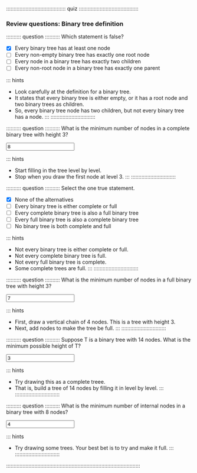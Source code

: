 
:::::::::::::::::::::::::::::::::::::::: quiz ::::::::::::::::::::::::::::::::::::::::
### Review questions: Binary tree definition


:::::::::: question ::::::::::
Which statement is false?

- [x] Every binary tree has at least one node
- [ ] Every non-empty binary tree has exactly one root node
- [ ] Every node in a binary tree has exactly two children
- [ ] Every non-root node in a binary tree has exactly one parent

::: hints
- Look carefully at the definition for a binary tree.
- It states that every binary tree is either empty, or it has
a root node and two binary trees as children.
- So, every binary tree node has two children, but not every
binary tree has a node.
:::
::::::::::::::::::::::::::::::



:::::::::: question ::::::::::
What is the minimum number of nodes in a
complete binary tree with height 3?

<input type="text" value="8"/>

::: hints
- Start filling in the tree level by level.
- Stop when you draw the first node at level 3.
:::
::::::::::::::::::::::::::::::



:::::::::: question ::::::::::
Select the one true statement.

- [x] None of the alternatives
- [ ] Every binary tree is either complete or full
- [ ] Every complete binary tree is also a full binary tree
- [ ] Every full binary tree is also a complete binary tree
- [ ] No binary tree is both complete and full

::: hints
- Not every binary tree is either complete or full.
- Not every complete binary tree is full.
- Not every full binary tree is complete.
- Some complete trees are full.
:::
::::::::::::::::::::::::::::::



:::::::::: question ::::::::::
What is the minimum number of nodes in a
full binary tree with height 3?

<input type="text" value="7"/>

::: hints
- First, draw a vertical chain of 4 nodes. This is a tree with height 3.
- Next, add nodes to make the tree be full.
:::
::::::::::::::::::::::::::::::



:::::::::: question ::::::::::
Suppose T is a binary tree with 14 nodes.
What is the minimum possible height of T?

<input type="text" value="3"/>

::: hints
- Try drawing this as a complete treee.
- That is, build a tree of 14 nodes by filling it in level by level.
:::
::::::::::::::::::::::::::::::



:::::::::: question ::::::::::
What is the minimum number of internal nodes
in a binary tree with 8 nodes?

<input type="text" value="4"/>

::: hints
- Try drawing some trees. Your best bet is to try and make it full.
:::
::::::::::::::::::::::::::::::

::::::::::::::::::::::::::::::::::::::::::::::::::::::::::::::::::::::::::::::::::::::::::

